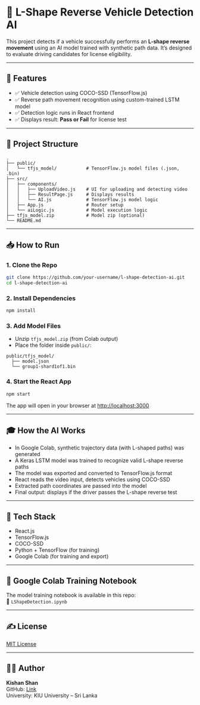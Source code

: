 
# 🚗 L-Shape Reverse Vehicle Detection AI

This project detects if a vehicle successfully performs an **L-shape reverse movement** using an AI model trained with synthetic path data. It’s designed to evaluate driving candidates for license eligibility.

---

## 🧠 Features

- ✅ Vehicle detection using COCO-SSD (TensorFlow.js)
- ✅ Reverse path movement recognition using custom-trained LSTM model
- ✅ Detection logic runs in React frontend
- ✅ Displays result: **Pass or Fail** for license test

---

## 📂 Project Structure

```
.
├── public/
│   └── tfjs_model/           # TensorFlow.js model files (.json, .bin)
├── src/
│   ├── components/
│   │   ├── UploadVideo.js    # UI for uploading and detecting video
│   │   ├── ResultPage.js     # Displays results
│   │   └── AI.js             # TensorFlow.js model logic
│   ├── App.js                # Router setup
│   └── aiLogic.js            # Model execution logic
├── tfjs_model.zip            # Model zip (optional)
└── README.md
```

---

## 📥 How to Run

### 1. Clone the Repo

```bash
git clone https://github.com/your-username/l-shape-detection-ai.git
cd l-shape-detection-ai
```

### 2. Install Dependencies

```bash
npm install
```

### 3. Add Model Files

- Unzip `tfjs_model.zip` (from Colab output)
- Place the folder inside `public/`:

```
public/tfjs_model/
  ├── model.json
  └── group1-shard1of1.bin
```

### 4. Start the React App

```bash
npm start
```

The app will open in your browser at [http://localhost:3000](http://localhost:3000)

---

## 🎓 How the AI Works

- In Google Colab, synthetic trajectory data (with L-shaped paths) was generated
- A Keras LSTM model was trained to recognize valid L-shape reverse paths
- The model was exported and converted to TensorFlow.js format
- React reads the video input, detects vehicles using COCO-SSD
- Extracted path coordinates are passed into the model
- Final output: displays if the driver passes the L-shape reverse test

---

## 🧪 Tech Stack

- React.js
- TensorFlow.js
- COCO-SSD
- Python + TensorFlow (for training)
- Google Colab (for training and export)

---

## 📁 Google Colab Training Notebook

The model training notebook is available in this repo:  
📎 `LShapeDetection.ipynb`

---

## ✍️ License

[MIT License](LICENSE)

---

## 🙋‍♂️ Author

**Kishan Shan**  
GitHub: [Link](https://github.com/kishan-ctrl)  
University: KIU University – Sri Lanka
